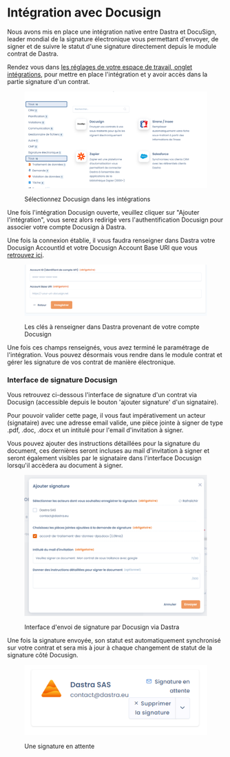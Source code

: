 # Intégration avec Docusign

Nous avons mis en place une intégration native entre Dastra et DocuSign, leader mondial de la signature électronique vous permettant d'envoyer, de signer et de suivre le statut d'une signature directement depuis le module contrat de Dastra.&#x20;

Rendez vous dans [les réglages de votre espace de travail, onglet intégrations](https://app.dastra.eu/workspace/2/settings/integrations), pour mettre en place l'intégration et y avoir accès dans la partie signature d'un contrat.

<figure><img src="../../.gitbook/assets/image (360).png" alt=""><figcaption><p>Sélectionnez Docusign dans les intégrations</p></figcaption></figure>

Une fois l'intégration Docusign ouverte, veuillez cliquer sur "Ajouter l'intégration", vous serez alors redirigé vers l'authentification Docusign pour associer votre compte Docusign à Dastra.

Une fois la connexion établie, il vous faudra renseigner dans Dastra votre Docusign  AccountId et votre Docusign Account Base URI que vous[ retrouvez ici](https://apps.docusign.com/admin/apps-and-keys).&#x20;

<figure><img src="../../.gitbook/assets/image (361).png" alt=""><figcaption><p>Les clés à renseigner dans Dastra provenant de votre compte Docusign</p></figcaption></figure>

Une fois ces champs renseignés, vous avez terminé le paramétrage de l'intégration. Vous pouvez désormais vous rendre dans le module contrat et gérer les signature de vos contrat de manière électronique.&#x20;

### Interface de signature Docusign

Vous retrouvez ci-dessous l'interface de signature d'un contrat via Docusign (accessible depuis le bouton 'ajouter signature' d'un signataire).

Pour pouvoir valider cette page, il vous faut impérativement un acteur (signataire) avec une adresse email valide, une pièce jointe à signer de type .pdf, .doc, .docx et un intitulé pour l'email d'invitation à signer.&#x20;

Vous pouvez ajouter des instructions détaillées pour la signature du document, ces dernières seront incluses au mail d'invitation à signer et seront également visibles par le signataire dans l'interface Docusign lorsqu'il accèdera au document à signer.&#x20;

<figure><img src="../../.gitbook/assets/image (362).png" alt=""><figcaption><p>Interface d'envoi de signature par Docusign via Dastra</p></figcaption></figure>

Une fois la signature envoyée, son statut est automatiquement synchronisé sur votre contrat et sera mis à jour à chaque changement de statut de la signature côté Docusign.

<figure><img src="../../.gitbook/assets/image (363).png" alt=""><figcaption><p>Une signature en attente</p></figcaption></figure>

